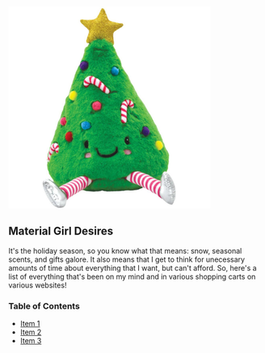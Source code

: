 <img src="/assets/tree.jpg" class="center" width="400" height="400"/>

## Material Girl Desires
<p> It's the holiday season, so you know what that means: snow, seasonal scents, and gifts galore. It also means that I get to think for unecessary amounts of time about everything that I want, but can't afford. So, here's a list of everything that's been on my mind and in various shopping carts on various websites! </p>

### Table of Contents
- [Item 1]()
- [Item 2](https://github.com/yulizhu0/1600-Markdown-Challenge/blob/1c612b039b77aa271d3e3c6dd978d9729e12ccfc/item2.md)
- [Item 3]()
